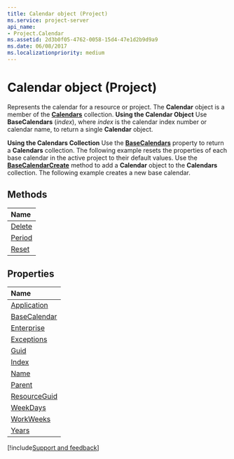 ```yaml
---
title: Calendar object (Project)
ms.service: project-server
api_name:
- Project.Calendar
ms.assetid: 2d3b0f05-4762-0058-15d4-47e1d2b9d9a9
ms.date: 06/08/2017
ms.localizationpriority: medium
---
```



# Calendar object (Project)



Represents the calendar for a resource or project. The **Calendar** object is a member of the **[Calendars](Project.calendars.md)** collection.
 **Using the Calendar Object**
Use **BaseCalendars** (_index_), where _index_ is the calendar index number or calendar name, to return a single **Calendar** object.

 **Using the Calendars Collection**
Use the **[BaseCalendars](./Project.Project.BaseCalendars.md)** property to return a **Calendars** collection. The following example resets the properties of each base calendar in the active project to their default values.
Use the **[BaseCalendarCreate](./Project.Application.BaseCalendarCreate.md)** method to add a **Calendar** object to the **Calendars** collection. The following example creates a new base calendar.

## Methods



|Name|
|:-----|
|[Delete](./Project.Calendar.Delete.md)|
|[Period](./Project.Calendar.Period.md)|
|[Reset](./Project.Calendar.Reset.md)|

## Properties



|Name|
|:-----|
|[Application](./Project.Calendar.Application.md)|
|[BaseCalendar](./Project.Calendar.BaseCalendar.md)|
|[Enterprise](./Project.Calendar.Enterprise.md)|
|[Exceptions](./Project.Calendar.Exceptions.md)|
|[Guid](./Project.Calendar.Guid.md)|
|[Index](./Project.Calendar.Index.md)|
|[Name](./Project.Calendar.Name.md)|
|[Parent](./Project.Calendar.Parent.md)|
|[ResourceGuid](./Project.Calendar.ResourceGuid.md)|
|[WeekDays](./Project.Calendar.WeekDays.md)|
|[WorkWeeks](./Project.Calendar.WorkWeeks.md)|
|[Years](./Project.Calendar.Years.md)|

[!include[Support and feedback](~/includes/feedback-boilerplate.md)]